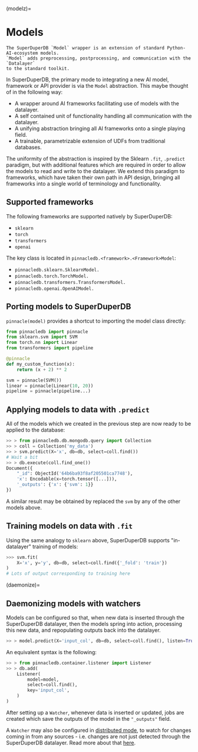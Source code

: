 (modelz)=
# Models

```{note}
The SuperDuperDB `Model` wrapper is an extension of standard Python-AI-ecosystem models.
`Model` adds preprocessing, postprocessing, and communication with the `Datalayer`
to the standard toolkit.
```

In SuperDuperDB, the primary mode to integrating a new AI model, framework or API provider
is via the `Model` abstraction. This maybe thought of in the following way:

- A wrapper around AI frameworks facilitating use of models with the datalayer.
- A self contained unit of functionality handling all communication with the datalayer.
- A unifying abstraction bringing all AI frameworks onto a single playing field.
- A trainable, parametrizable extension of UDFs from traditional databases.

The uniformity of the abstraction is inspired by the Sklearn `.fit`, `.predict` paradigm,
but with additional features which are required in order to allow the models to read and
write to the datalayer. We extend this paradigm to frameworks, which have taken their 
own path in API design, bringing all frameworks into a single world of terminology and
functionality.

## Supported frameworks

The following frameworks are supported natively by SuperDuperDB:

- `sklearn`
- `torch`
- `transformers`
- `openai`

The key class is located in `pinnacledb.<framework>.<Framework>Model`:

- `pinnacledb.sklearn.SklearnModel.`
- `pinnacledb.torch.TorchModel.`
- `pinnacledb.transformers.TransformersModel.`
- `pinnacledb.openai.OpenAIModel.`

## Porting models to SuperDuperDB

`pinnacle(model)` provides a shortcut to importing the model class directly:

```python
from pinnacledb import pinnacle
from sklearn.svm import SVM
from torch.nn import Linear
from transformers import pipeline

@pinnacle
def my_custom_function(x):
    return (x + 2) ** 2

svm = pinnacle(SVM())
linear = pinnacle(Linear(10, 20))
pipeline = pinnacle(pipeline...)
```

## Applying models to data with `.predict`

All of the models which we created in the previous step are now ready to be applied to the database:

```python
>> > from pinnacledb.db.mongodb.query import Collection
>> > coll = Collection('my_data')
>> > svm.predict(X='x', db=db, select=coll.find())
# Wait a bit
>> > db.execute(coll.find_one())
Document({
    "_id": ObjectId('64b6ba93f8af205501ca7748'),
    'x': Encodable(x=torch.tensor([...])),
    '_outputs': {'x': {'svm': 1}}
})
```

A similar result may be obtained by replaced the `svm` by any of the other models above.

## Training models on data with `.fit`

Using the same analogy to `sklearn` above, SuperDuperDB supports "in-datalayer" training of models:

```python
>>> svm.fit(
    X='x', y='y', db=db, select=coll.find({'_fold': 'train'})
)
# Lots of output corresponding to training here
```

(daemonize)=
## Daemonizing models with watchers

Models can be configured so that, when new data is inserted through the SuperDuperDB datalayer, 
then the models spring into action, processing this new data, and repopulating outputs back 
into the datalayer.

```python
>> > model.predict(X='input_col', db=db, select=coll.find(), listen=True)
```

An equivalent syntax is the following:

```python
>> > from pinnacledb.container.listener import Listener
>> > db.add(
    Listener(
        model=model,
        select=coll.find(),
        key='input_col',
    )
)
```

After setting up a `Watcher`, whenever data is inserted or updated, jobs are created 
which save the outputs of the model in the `"_outputs"` field.

A `Watcher` may also be configured in [distributed mode](), to watch for changes coming in 
from any sources - i.e. changes are not just detected through the SuperDuperDB datalayer. 
Read more about that [here]().